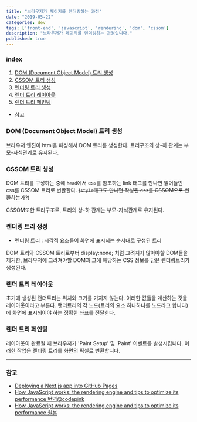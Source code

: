 ```yaml
---
title: "브라우저가 페이지를 렌더링하는 과정"
date: "2019-05-22"
categories: dev
tags: ['front-end', 'javascript', 'rendering', 'dom', 'cssom']
description: "브라우저가 페이지를 렌더링하는 과정입니다."
published: true
---
```


### index

1. [DOM (Document Object Model) 트리 생성](#DOM-(Document-Object-Model)-트리-생성)
2. [CSSOM 트리 생성](#CSSOM-트리-생성)
3. [렌더링 트리 생성](#렌더링-트리-생성)
4. [렌더 트리 레이아웃](#렌더-트리-레이아웃)
5. [렌더 트리 페인팅](#렌더-트리-페인팅)


- [참고](#참고)

### DOM (Document Object Model) 트리 생성

브라우저 엔진이 html을 파싱해서 DOM 트리를 생성한다.
트리구조의 상-하 관계는 부모-자식관계로 유지된다.

### CSSOM 트리 생성

DOM 트리를 구성하는 중에 `head`에서 css를 참조하는 link 태그를 만나면 읽어들인 css를 CSSOM 트리로 변환한다.
~~(`style`태그도 만나면 작성된 css를 CSSOM으로 변환하는가?)~~

CSSOM또한 트리구조로, 트리의 상-하 관계는 부모-자식관계로 유지된다.

### 렌더링 트리 생성

- 렌더링 트리 : 시각적 요소들이 화면에 표시되는 순서대로 구성된 트리

DOM 트리와 CSSOM 트리로부터 display:none; 처럼 그려지지 않아야할 DOM들을 제거한, 브라우저에 그려져야할 DOM과 그에 해당하는 CSS 정보를 담은 렌더링트리가 생성된다.

### 렌더 트리 레이아웃

초기에 생성된 랜더트리는 위치와 크기를 가지지 않는다. 이러한 값들을 계산하는 것을 레이아웃이라고 부른다. 랜더트리의 각 노드(트리의 요소 하나하나를 노드라고 합니다)에 화면에 표시되어야 하는 정확한 좌표를 전달한다.

### 렌더 트리 페인팅

레이아웃이 완료될 때 브라우저가 'Paint Setup' 및 'Paint' 이벤트를 발생시킵니다. 이러한 작업은 렌더링 트리를 화면의 픽셀로 변환합니다.

---

### 참고

- [Deploying a Next.js app into GitHub Pages][google-developers] <br>
- [How JavaScript works: the rendering engine and tips to optimize its performance 번역@codepink ][codepink-github] <br>
- [How JavaScript works: the rendering engine and tips to optimize its performance 원본][how-javascript-works] <br>

[google-developers]: https://developers.google.com/web/fundamentals/performance/critical-rendering-path/render-tree-construction?hl=ko
[codepink-github]: https://github.com/codepink/codepink.github.com/wiki/%EC%9E%90%EB%B0%94%EC%8A%A4%ED%81%AC%EB%A6%BD%ED%8A%B8%EB%8A%94-%EC%96%B4%EB%96%BB%EA%B2%8C-%EB%8F%99%EC%9E%91%ED%95%98%EB%8A%94%EA%B0%80:-%EB%A0%8C%EB%8D%94%EB%A7%81-%EC%97%94%EC%A7%84%EA%B3%BC-%EC%84%B1%EB%8A%A5%EC%9D%84-%EC%B5%9C%EC%A0%81%ED%99%94%ED%95%98%EB%8A%94-%EB%B0%A9%EB%B2%95
[how-javascript-works]: https://blog.sessionstack.com/how-javascript-works-the-rendering-engine-and-tips-to-optimize-its-performance-7b95553baeda